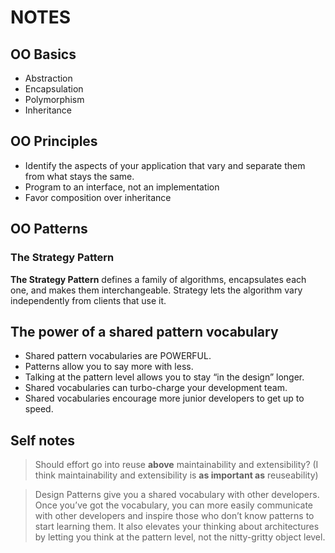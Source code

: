 # NOTES

## OO Basics
-  Abstraction
-  Encapsulation
-  Polymorphism
-  Inheritance

## OO Principles

-  Identify the aspects of your application that vary and separate them from what stays the same.
-  Program to an interface, not an implementation
-  Favor composition over inheritance

## OO Patterns

### The Strategy Pattern

**The Strategy Pattern** defines a family of algorithms, encapsulates each one, and makes them interchangeable. Strategy lets the algorithm vary independently from clients that use it.

## The power of a shared pattern vocabulary
-  Shared pattern vocabularies are POWERFUL.
-  Patterns allow you to say more with less.
-  Talking at the pattern level allows you to stay “in the design” longer.
-  Shared vocabularies can turbo-charge your development team.
-  Shared vocabularies encourage more junior developers to get up to speed.

## Self notes
> Should effort go into reuse **above** maintainability and extensibility? (I
> think maintainability and extensibility is **as important as** reuseability)

> Design Patterns give you a shared vocabulary with other developers. Once you’ve got the vocabulary, you can more easily communicate with other developers and inspire those who don’t know patterns to start learning them. It also elevates your thinking about architectures by letting you think at the pattern level, not the nitty-gritty object level.
